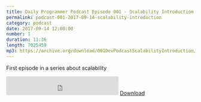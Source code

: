```yaml
---
title: Daily Programmer Podcast Episode 001 - Scalability Introduction
permalink: podcast-001-2017-09-14-scalability-introduction
category: podcast
date: 2017-09-14 12:00:00
number: 1
duration: 11:36
length: 7025459
mp3: https://archive.org/download/001DevPodcastScalabilityIntroduction/001-dev-podcast-Scalability-Introduction.mp3
---
```


First episode in a series about scalability

<iframe src="https://archive.org/download/001DevPodcastScalabilityIntroduction/001-dev-podcast-Scalability-Introduction.mp3" width="300" height="50" frameborder="0" webkitallowfullscreen="true" mozallowfullscreen="true" allowfullscreen></iframe>
<a href="https://archive.org/download/001DevPodcastScalabilityIntroduction/001-dev-podcast-Scalability-Introduction.mp3">Download</a>